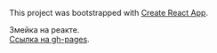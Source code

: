 This project was bootstrapped with [Create React App](https://github.com/facebookincubator/create-react-app).

Змейка на реакте.<br>
[Ссылка на gh-pages](https://trrif.github.io/snake-game).